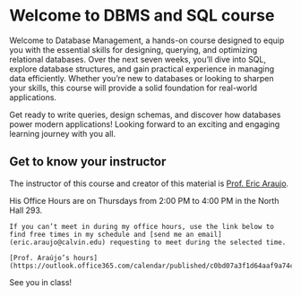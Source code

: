 # Welcome to DBMS and SQL course

Welcome to Database Management, a hands-on course designed to equip you with the essential skills for designing, querying, and optimizing relational databases. Over the next seven weeks, you’ll dive into SQL, explore database structures, and gain practical experience in managing data efficiently. Whether you’re new to databases or looking to sharpen your skills, this course will provide a solid foundation for real-world applications.

Get ready to write queries, design schemas, and discover how databases power modern applications! Looking forward to an exciting and engaging learning journey with you all.

## Get to know your instructor

The instructor of this course and creator of this material is [Prof. Eric Araujo](https://ericaraujo.com/).

His Office Hours are on Thursdays from 2:00 PM to 4:00 PM in the North Hall 293.

```{note}
If you can’t meet in during my office hours, use the link below to find free times in my schedule and [send me an email](eric.araujo@calvin.edu) requesting to meet during the selected time.

[Prof. Araújo’s hours](https://outlook.office365.com/calendar/published/c0bd07a3f1d64aaf9a74c91921ce7536@calvin.edu/79189cd730424803bceba861959c7e752179000899390454025/calendar.html)
```

See you in class!

```{tableofcontents}
```
